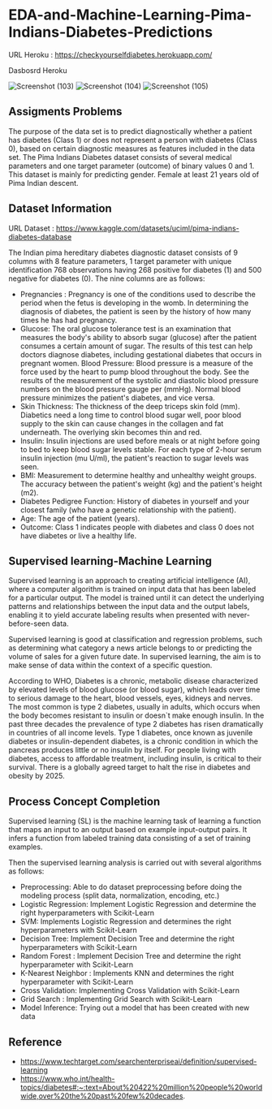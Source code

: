 # EDA-and-Machine-Learning-Pima-Indians-Diabetes-Predictions

URL Heroku : https://checkyourselfdiabetes.herokuapp.com/

Dasbosrd Heroku

![Screenshot (103)](https://user-images.githubusercontent.com/105533908/181878004-d9126502-4251-4819-8ce2-71fb179882d2.png)
![Screenshot (104)](https://user-images.githubusercontent.com/105533908/181878009-79c80ae1-2fbd-4fe0-9f43-f9f3f669b30d.png)
![Screenshot (105)](https://user-images.githubusercontent.com/105533908/181878016-b1f8e731-6ad8-4fac-83b2-24a0b8aa0993.png)

## Assigments Problems
The purpose of the data set is to predict diagnostically whether a patient has diabetes (Class 1) or does not represent a person with diabetes (Class 0), based on certain diagnostic measures as features included in the data set. The Pima Indians Diabetes dataset consists of several medical parameters and one target parameter (outcome) of binary values 0 and 1. This dataset is mainly for predicting gender. Female at least 21 years old of Pima Indian descent.

## Dataset Information 
URL Dataset : https://www.kaggle.com/datasets/uciml/pima-indians-diabetes-database

The Indian pima hereditary diabetes diagnostic dataset consists of 9 columns with 8 feature parameters, 1 target parameter with unique identification 768 observations having 268 positive for diabetes (1) and 500 negative for diabetes (0). The nine columns are as follows:

- Pregnancies : Pregnancy is one of the conditions used to describe the period when the fetus is developing in the womb. In determining the diagnosis of diabetes, the patient is seen by the history of how many times he has had pregnancy.
- Glucose: The oral glucose tolerance test is an examination that measures the body's ability to absorb sugar (glucose) after the patient consumes a certain amount of sugar. The results of this test can help doctors diagnose diabetes, including gestational diabetes that occurs in pregnant women. Blood Pressure: Blood pressure is a measure of the force used by the heart to pump blood throughout the body. See the results of the measurement of the systolic and diastolic blood pressure numbers on the blood pressure gauge per (mmHg). Normal blood pressure minimizes the patient's diabetes, and vice versa.
- Skin Thickness: The thickness of the deep triceps skin fold (mm). Diabetics need a long time to control blood sugar well, poor blood supply to the skin can cause changes in the collagen and fat underneath. The overlying skin becomes thin and red.
- Insulin: Insulin injections are used before meals or at night before going to bed to keep blood sugar levels stable. For each type of 2-hour serum insulin injection (mu U/ml), the patient's reaction to sugar levels was seen.
- BMI: Measurement to determine healthy and unhealthy weight groups. The accuracy between the patient's weight (kg) and the patient's height (m2).
- Diabetes Pedigree Function: History of diabetes in yourself and your closest family (who have a genetic relationship with the patient).
- Age: The age of the patient (years).
- Outcome: Class 1 indicates people with diabetes and class 0 does not have diabetes or live a healthy life.

## Supervised learning-Machine Learning
Supervised learning is an approach to creating artificial intelligence (AI), where a computer algorithm is trained on input data that has been labeled for a particular output. The model is trained until it can detect the underlying patterns and relationships between the input data and the output labels, enabling it to yield accurate labeling results when presented with never-before-seen data.

Supervised learning is good at classification and regression problems, such as determining what category a news article belongs to or predicting the volume of sales for a given future date. In supervised learning, the aim is to make sense of data within the context of a specific question.

According to WHO, Diabetes is a chronic, metabolic disease characterized by elevated levels of blood glucose (or blood sugar), which leads over time to serious damage to the heart, blood vessels, eyes, kidneys and nerves. The most common is type 2 diabetes, usually in adults, which occurs when the body becomes resistant to insulin or doesn`t make enough insulin. In the past three decades the prevalence of type 2 diabetes has risen dramatically in countries of all income levels. Type 1 diabetes, once known as juvenile diabetes or insulin-dependent diabetes, is a chronic condition in which the pancreas produces little or no insulin by itself. For people living with diabetes, access to affordable treatment, including insulin, is critical to their survival. There is a globally agreed target to halt the rise in diabetes and obesity by 2025.

## Process Concept Completion
Supervised learning (SL) is the machine learning task of learning a function that maps an input to an output based on example input-output pairs. It infers a function from labeled training data consisting of a set of training examples.

Then the supervised learning analysis is carried out with several algorithms as follows:

- Preprocessing: Able to do dataset preprocessing before doing the modeling process (split data, normalization, encoding, etc.)
- Logistic Regression: Implement Logistic Regression and determine the right hyperparameters with Scikit-Learn
- SVM: Implements Logistic Regression and determines the right hyperparameters with Scikit-Learn
- Decision Tree: Implement Decision Tree and determine the right hyperparameters with Scikit-Learn
- Random Forest : Implement Decision Tree and determine the right hyperparameter with Scikit-Learn
- K-Nearest Neighbor : Implements KNN and determines the right hyperparameter with Scikit-Learn
- Cross Validation: Implementing Cross Validation with Scikit-Learn
- Grid Search : Implementing Grid Search with Scikit-Learn
- Model Inference: Trying out a model that has been created with new data

## Reference
- https://www.techtarget.com/searchenterpriseai/definition/supervised-learning
- https://www.who.int/health-topics/diabetes#:~:text=About%20422%20million%20people%20worldwide,over%20the%20past%20few%20decades.
